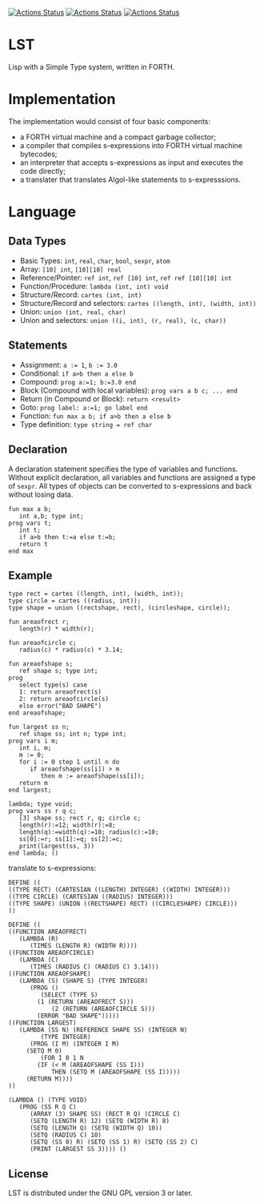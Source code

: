 [![Actions Status](https://github.com/lst-lang/LST/workflows/GNU//Linux/badge.svg)](https://github.com/lst-lang/LST/actions?query=workflow%3AGNU%2FLinux)
[![Actions Status](https://github.com/lst-lang/LST/workflows/Windows/badge.svg)](https://github.com/lst-lang/LST/actions?query=workflow%3AWindows)
[![Actions Status](https://github.com/lst-lang/LST/workflows/macOS/badge.svg)](https://github.com/lst-lang/LST/actions?query=workflow%3AmacOS)


# LST
Lisp with a Simple Type system, written in FORTH.


# Implementation
The implementation would consist of four basic components:
* a FORTH virtual machine and a compact garbage collector;
* a compiler that compiles s-expressions into FORTH virtual machine bytecodes;
* an interpreter that accepts s-expressions as input and executes the code directly;
* a translater that translates Algol-like statements to s-expresssions.


# Language
## Data Types
* Basic Types: `int`, `real`, `char`, `bool`, `sexpr`, `atom`
* Array: `[10] int`, `[10][10] real`
* Reference/Pointer: `ref int`, `ref [10] int`, `ref ref [10][10] int`
* Function/Procedure: `lambda (int, int) void`
* Structure/Record: `cartes (int, int)`
* Structure/Record and selectors: `cartes ((length, int), (width, int))`
* Union: `union (int, real, char)`
* Union and selectors: `union ((i, int), (r, real), (c, char))`

## Statements
* Assignment: `a := 1`, `b := 3.0`
* Conditional: `if a>b then a else b`
* Compound: `prog a:=1; b:=3.0 end`
* Block (Compound with local variables): `prog vars a b c; ... end`
* Return (in Compound or Block): `return <result>`
* Goto: `prog label: a:=1; go label end`
* Function: `fun max a b; if a>b then a else b`
* Type definition: `type string = ref char`

## Declaration
A declaration statement specifies the type of variables and functions.
Without explicit declaration, all variables and functions are assigned
a type of `sexpr`. All types of objects can be converted to s-expressions
and back without losing data.
```
fun max a b;
   int a,b; type int;
prog vars t;
   int t;
   if a>b then t:=a else t:=b;
   return t
end max
```

## Example
```
type rect = cartes ((length, int), (width, int));
type circle = cartes ((radius, int));
type shape = union ((rectshape, rect), (circleshape, circle));

fun areaofrect r;
   length(r) * width(r);
   
fun areaofcircle c;
   radius(c) * radius(c) * 3.14;

fun areaofshape s;
   ref shape s; type int;
prog
   select type(s) case
   1: return areaofrect(s)
   2: return areaofcircle(s)
   else error("BAD SHAPE")
end areaofshape;

fun largest ss n;
   ref shape ss; int n; type int;
prog vars i m;
   int i, m;
   m := 0;
   for i := 0 step 1 until n do
      if areaofshape(ss[i]) > m
         then m := areaofshape(ss[i]);
   return m
end largest;

lambda; type void;
prog vars ss r q c;
   [3] shape ss; rect r, q; circle c;
   length(r):=12; width(r):=8; 
   length(q):=width(q):=10; radius(c):=10;
   ss[0]:=r; ss[1]:=q; ss[2]:=c;
   print(largest(ss, 3))
end lambda; ()
```

translate to s-expressions:
```
DEFINE ((
((TYPE RECT) (CARTESIAN ((LENGTH) INTEGER) ((WIDTH) INTEGER)))
((TYPE CIRCLE) (CARTESIAN ((RADIUS) INTEGER)))
((TYPE SHAPE) (UNION ((RECTSHAPE) RECT) ((CIRCLESHAPE) CIRCLE)))
))

DEFINE ((
((FUNCTION AREAOFRECT)
   (LAMBDA (R)
      (TIMES (LENGTH R) (WIDTH R))))
((FUNCTION AREAOFCIRCLE)
   (LAMBDA (C)
      (TIMES (RADIUS C) (RADIUS C) 3.14)))
((FUNCTION AREAOFSHAPE)
   (LAMBDA (S) (SHAPE S) (TYPE INTEGER)
      (PROG ()
         (SELECT (TYPE S)
	    (1 (RETURN (AREAOFRECT S)))
            (2 (RETURN (AREAOFCIRCLE S)))
	    (ERROR "BAD SHAPE")))))
((FUNCTION LARGEST)
   (LAMBDA (SS N) (REFERENCE SHAPE SS) (INTEGER N)
         (TYPE INTEGER)
      (PROG (I M) (INTEGER I M)
	 (SETQ M 0)
         (FOR I 0 1 N
	    (IF (< M (AREAOFSHAPE (SS I)))
	        THEN (SETQ M (AREAOFSHAPE (SS I)))))
	 (RETURN M))))
))

(LAMBDA () (TYPE VOID)
   (PROG (SS R Q C)
      (ARRAY (3) SHAPE SS) (RECT R Q) (CIRCLE C)
      (SETQ (LENGTH R) 12) (SETQ (WIDTH R) 8)
      (SETQ (LENGTH Q) (SETQ (WIDTH Q) 10))
      (SETQ (RADIUS C) 10)
      (SETQ (SS 0) R) (SETQ (SS 1) R) (SETQ (SS 2) C)
      (PRINT (LARGEST SS 3)))) ()
```


## License
LST is distributed under the GNU GPL version 3 or later.
